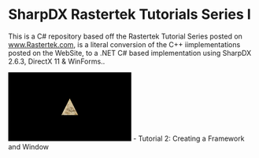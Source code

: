 # SharpDX Rastertek Tutorials Series I
This is a C# repository based off the Rastertek Tutorial Series posted on www.Rastertek.com, is a literal conversion of the C++ iimplementations posted on the WebSite, to a .NET C# based implementation using SharpDX 2.6.3, DirectX 11 &amp; WinForms..

![alt tag](SharpDXWinForm/Resources/Series%201%20--%20Tutorial%205%20%20-%20%20Texturing%20Sm.png?raw=true "Tutorial 2: Creating a Framework and Window") - Tutorial 2: Creating a Framework and Window

